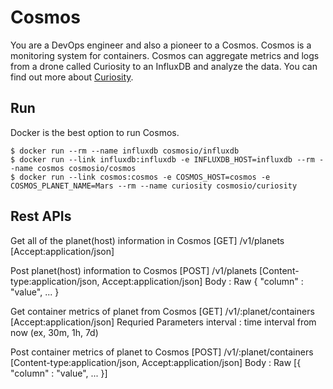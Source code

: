 # Cosmos
You are a DevOps engineer and also a pioneer to a Cosmos. Cosmos is a monitoring system for containers. Cosmos can aggregate metrics and logs from a drone called Curiosity to an InfluxDB and analyze the data. You can find out more about [Curiosity](https://github.com/cosmos-io/curiosity).

## Run
Docker is the best option to run Cosmos.
```
$ docker run --rm --name influxdb cosmosio/influxdb
$ docker run --link influxdb:influxdb -e INFLUXDB_HOST=influxdb --rm --name cosmos cosmosio/cosmos
$ docker run --link cosmos:cosmos -e COSMOS_HOST=cosmos -e COSMOS_PLANET_NAME=Mars --rm --name curiosity cosmosio/curiosity
```

Rest APIs
---------
Get all of the planet(host) information in Cosmos
	[GET]  /v1/planets [Accept:application/json]

Post planet(host) information to Cosmos
     	[POST] /v1/planets [Content-type:application/json, Accept:application/json]
	Body : Raw
	{
		"column" : "value",
		...
	}

Get container metrics of planet from Cosmos
	[GET]  /v1/:planet/containers [Accept:application/json]
	Requried Parameters
	interval : time interval from now (ex, 30m, 1h, 7d)

Post container metrics of planet to Cosmos
	[POST] /v1/:planet/containers [Content-type:application/json, Accept:application/json]
	Body : Raw
	[{
		"column" : "value",
		...
	}]
